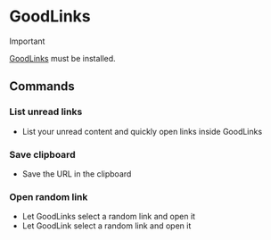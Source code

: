 # GoodLinks

> [!IMPORTANT]
> [GoodLinks](https://goodlinks.app) must be installed.

## Commands

### List unread links

- List your unread content and quickly open links inside GoodLinks

### Save clipboard

- Save the URL in the clipboard

### Open random link
- Let GoodLinks select a random link and open it
- Let GoodLink select a random link and open it
